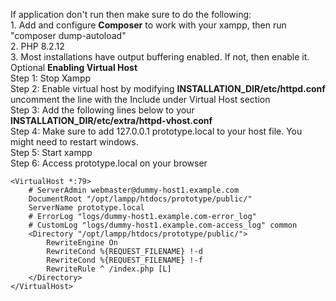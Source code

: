 If application don't run then make sure to do the following:\
    1. Add and configure **Composer** to work with your xampp, then run "composer dump-autoload"\
    2. PHP 8.2.12   
    3. Most installations have output buffering enabled. If not, then enable it. \
    Optional **Enabling Virtual Host** \
    Step 1: Stop Xampp \
    Step 2: Enable virtual host by modifying **INSTALLATION_DIR/etc/httpd.conf** uncomment the line with the Include under Virtual Host section \
    Step 3: Add the following lines below to your **INSTALLATION_DIR/etc/extra/httpd-vhost.conf** \
    Step 4: Make sure to add 127.0.0.1 prototype.local to your host file. You might need to restart windows. \
    Step 5: Start xampp \
    Step 6: Access prototype.local on your browser

        
```
<VirtualHost *:79>
    # ServerAdmin webmaster@dummy-host1.example.com
    DocumentRoot "/opt/lampp/htdocs/prototype/public/"
    ServerName prototype.local
    # ErrorLog "logs/dummy-host1.example.com-error_log"
    # CustomLog "logs/dummy-host1.example.com-access_log" common
    <Directory "/opt/lampp/htdocs/prototype/public/">
        RewriteEngine On
        RewriteCond %{REQUEST_FILENAME} !-d
        RewriteCond %{REQUEST_FILENAME} !-f
        RewriteRule ^ /index.php [L]
    </Directory>
</VirtualHost>
```


    
